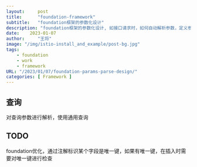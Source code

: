 ```yaml
---
layout:     post
title:      "foundation-framework"
subtitle:   "foundation框架的参数化设计"
description: "foundation框架的参数化设计, 如接口请求时，如何自动解析参数，定义参数规则等..."
date:    2023-01-07
author:     "王将"
image: "/img/istio-install_and_example/post-bg.jpg"
tags:
    - foundation
    - work
    - framework
URL: "/2023/01/07/foundation-params-parse-design/"
categories: [ Framework ]
---
```


## 查询

对查询参数进行解析，使用通用查询


## TODO

foundation优化，通过注解标识某个字段是唯一键，如果有唯一键，在插入时需要对唯一键进行检查

